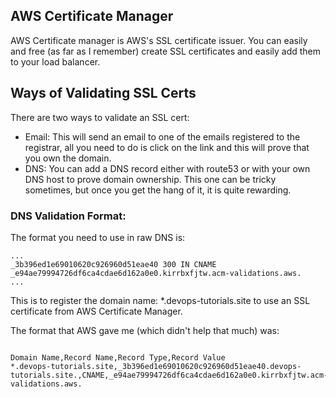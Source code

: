 ## AWS Certificate Manager

AWS Certificate manager is AWS's SSL certificate issuer.
You can easily and free (as far as I remember) create SSL certificates and easily add them to your load balancer.

## Ways of Validating SSL Certs

There are two ways to validate an SSL cert:

* Email: This will send an email to one of the emails registered to the registrar, all you need to do is click on the link and this will prove that you own the domain.
* DNS: You can add a DNS record either with route53 or with your own DNS host to prove domain ownership. This one can be tricky sometimes, but once you get the hang of it, it is quite rewarding.

### DNS Validation Format:

The format you need to use in raw DNS is:
```
...
_3b396ed1e69010620c926960d51eae40 300 IN CNAME _e94ae79994726df6ca4cdae6d162a0e0.kirrbxfjtw.acm-validations.aws.
...
```
This is to register the domain name: *.devops-tutorials.site to use an SSL certificate from AWS Certificate Manager.

The format that AWS gave me (which didn't help that much) was:
```

Domain Name,Record Name,Record Type,Record Value
*.devops-tutorials.site,_3b396ed1e69010620c926960d51eae40.devops-tutorials.site.,CNAME,_e94ae79994726df6ca4cdae6d162a0e0.kirrbxfjtw.acm-validations.aws.


```
